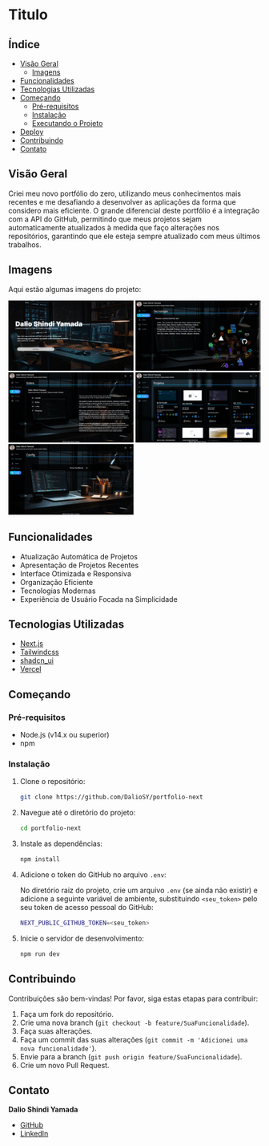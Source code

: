 # Titulo

## Índice

- [Visão Geral](#visão-geral)
  - [Imagens](#Imagens)
- [Funcionalidades](#funcionalidades)
- [Tecnologias Utilizadas](#tecnologias-utilizadas)
- [Começando](#começando)
  - [Pré-requisitos](#pré-requisitos)
  - [Instalação](#instalação)
  - [Executando o Projeto](#executando-o-projeto)
- [Deploy](#deploy)
- [Contribuindo](#contribuindo)
- [Contato](#contato)

## Visão Geral

Criei meu novo portfólio do zero, utilizando meus conhecimentos mais recentes e me desafiando a desenvolver as aplicações da forma que considero mais eficiente. O grande diferencial deste portfólio é a integração com a API do GitHub, permitindo que meus projetos sejam automaticamente atualizados à medida que faço alterações nos repositórios, garantindo que ele esteja sempre atualizado com meus últimos trabalhos.

## Imagens

Aqui estão algumas imagens do projeto:

<div>
    <img src="./img/git-1.png" alt="Imagem 1" width="250"/>
    <img src="./img/git-2.png" alt="Imagem 2" width="250"/>
    <img src="./img/git-3.png" alt="Imagem 3" width="250"/>
    <img src="./img/git-4.png" alt="Imagem 4" width="250"/>
    <img src="./img/git-5.png" alt="Imagem 5" width="250"/>
</div>

## Funcionalidades

- Atualização Automática de Projetos
- Apresentação de Projetos Recentes
- Interface Otimizada e Responsiva
- Organização Eficiente
- Tecnologias Modernas
- Experiência de Usuário Focada na Simplicidade

## Tecnologias Utilizadas

- [Next.js](https://nextjs.org/)
- [Tailwindcss](https://tailwindcss.com/)
- [shadcn_ui](https://ui.shadcn.com/)
- [Vercel](https://vercel.com/)

## Começando

### Pré-requisitos

- Node.js (v14.x ou superior)
- npm

### Instalação

1. Clone o repositório:

   ```bash
   git clone https://github.com/DalioSY/portfolio-next
   ```

2. Navegue até o diretório do projeto:

   ```bash
   cd portfolio-next
   ```

3. Instale as dependências:

   ```bash
   npm install
   ```

4. Adicione o token do GitHub no arquivo `.env`:

   No diretório raiz do projeto, crie um arquivo `.env` (se ainda não existir) e adicione a seguinte variável de ambiente, substituindo `<seu_token>` pelo seu token de acesso pessoal do GitHub:

   ```bash
   NEXT_PUBLIC_GITHUB_TOKEN=<seu_token>
   ```

5. Inicie o servidor de desenvolvimento:

   ```bash
   npm run dev
   ```

## Contribuindo

Contribuições são bem-vindas! Por favor, siga estas etapas para contribuir:

1. Faça um fork do repositório.
2. Crie uma nova branch (`git checkout -b feature/SuaFuncionalidade`).
3. Faça suas alterações.
4. Faça um commit das suas alterações (`git commit -m 'Adicionei uma nova funcionalidade'`).
5. Envie para a branch (`git push origin feature/SuaFuncionalidade`).
6. Crie um novo Pull Request.

## Contato

**Dalio Shindi Yamada**

- [GitHub](https://github.com/DalioSY)
- [LinkedIn](https://www.linkedin.com/in/dalio-s-yamada)
